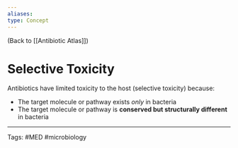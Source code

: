 ```yaml
---
aliases: 
type: Concept
---
```


(Back to [[Antibiotic Atlas]])

# Selective Toxicity

Antibiotics have limited toxicity to the host (selective toxicity) because:
- The target molecule or pathway exists _only_ in bacteria
- The target molecule or pathway is **conserved but structurally different** in bacteria

---
Tags: #MED #microbiology 